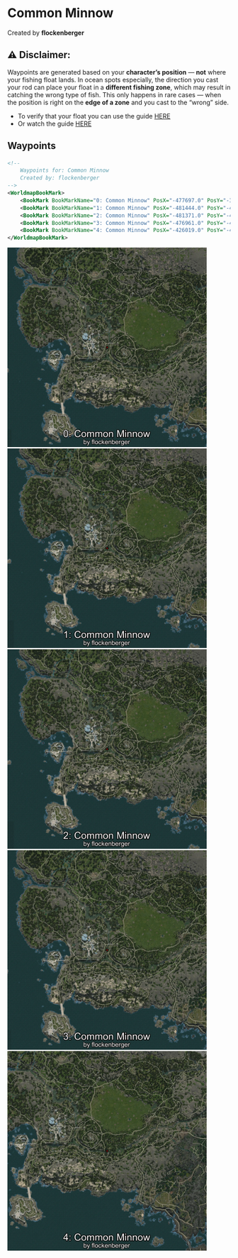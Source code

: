 # Common Minnow
Created by **flockenberger**

## ⚠️ Disclaimer:
Waypoints are generated based on your __**character’s position**__ — __not__ where your fishing float lands.
In ocean spots especially, the direction you cast your rod can place your float in a **different fishing zone**, which may result in catching the wrong type of fish.
This only happens in rare cases — when the position is right on the **edge of a zone** and you cast to the “wrong” side.

- To verify that your float you can use the guide [HERE](https://flockenberger.github.io/bdo-fish-position/)
- Or watch the guide [HERE](https://youtu.be/t-VXcRoNojk)

## Waypoints
```xml
<!--
    Waypoints for: Common Minnow
    Created by: flockenberger
-->
<WorldmapBookMark>
    <BookMark BookMarkName="0: Common Minnow" PosX="-477697.0" PosY="-3917.0" PosZ="-462225.0" />
    <BookMark BookMarkName="1: Common Minnow" PosX="-481444.0" PosY="-4458.0" PosZ="-477443.0" />
    <BookMark BookMarkName="2: Common Minnow" PosX="-481371.0" PosY="-4404.0" PosZ="-477320.0" />
    <BookMark BookMarkName="3: Common Minnow" PosX="-476961.0" PosY="-4420.0" PosZ="-464785.0" />
    <BookMark BookMarkName="4: Common Minnow" PosX="-426019.0" PosY="-4585.0" PosZ="-491603.0" />
</WorldmapBookMark>
```

<img src="./Common Minnow_0_Preview.webp" width="450"/> <img src="./Common Minnow_1_Preview.webp" width="450"/> <img src="./Common Minnow_2_Preview.webp" width="450"/> <img src="./Common Minnow_3_Preview.webp" width="450"/> <img src="./Common Minnow_4_Preview.webp" width="450"/> 